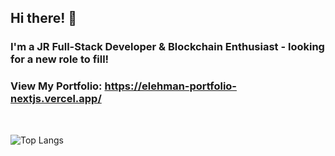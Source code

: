 ## Hi there! 👋 

### I'm a JR Full-Stack Developer & Blockchain Enthusiast - looking for a new role to fill!

### View My Portfolio: https://elehman-portfolio-nextjs.vercel.app/
<br>

![Top Langs](https://github-readme-stats.vercel.app/api/top-langs/?username=ETH1Elohim&theme=tokyonight)
